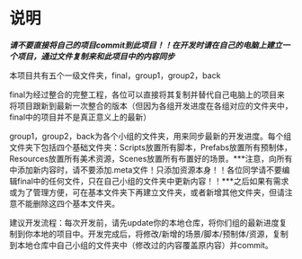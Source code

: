 #  说明

***请不要直接将自己的项目commit到此项目！！在开发时请在自己的电脑上建立一个项目，通过文件复制来和此项目中的内容同步***

本项目共有五个一级文件夹，final，group1，group2，back

final为经过整合的完整工程，各位可以直接将其复制并替代自己电脑上的项目来将项目跟新到最新一次整合的版本（但因为各组开发进度在各组对应的文件夹中，final中的项目并不是真正意义上的最新）

group1，group2，back为各个小组的文件夹，用来同步最新的开发进度。每个组文件夹下包括四个基础文件夹：Scripts放置所有脚本，Prefabs放置所有预制体，Resources放置所有美术资源，Scenes放置所有布置好的场景。***注意，向所有中添加新内容时，请不要添加.meta文件！只添加资源本身！！各位同学请不要编辑final中的任何文件，只在自己小组的文件夹中更新内容！！***之后如果有需求或为了管理方便，可在基本文件夹下再建立文件夹，或者新增其他文件夹，但请注意不能删除这四个基本文件夹。



建议开发流程：每次开发前，请先update你的本地仓库，将你们组的最新进度复制到你本地的项目中。开发完成后，将修改/新增的场景/脚本/预制体/资源，复制到本地仓库中自己小组的文件夹中（修改过的内容覆盖原内容）并commit。